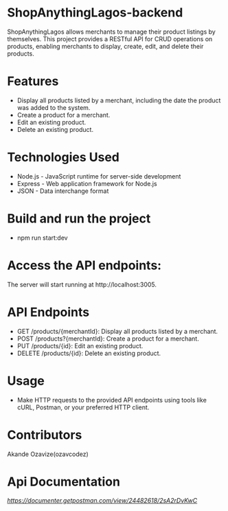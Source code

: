 # ShopAnythingLagos-backend
ShopAnythingLagos allows merchants to manage their product listings by themselves. This project provides a RESTful API for CRUD operations on products, enabling merchants to display, create, edit, and delete their products.

# Features
* Display all products listed by a merchant, including the date the product was added to the system.
* Create a product for a merchant.
* Edit an existing product.
* Delete an existing product.

# Technologies Used
* Node.js - JavaScript runtime for server-side development
* Express - Web application framework for Node.js
* JSON - Data interchange format

# Build and run the project
* npm run start:dev

# Access the API endpoints:

The server will start running at http://localhost:3005.

# API Endpoints
* GET /products/{merchantId}: Display all products listed by a merchant.
* POST /products?{merchantId}: Create a product for a merchant.
* PUT /products/{id}: Edit an existing product.
* DELETE /products/{id}: Delete an existing product.

# Usage
* Make HTTP requests to the provided API endpoints using tools like cURL, Postman, or your preferred HTTP client.

# Contributors
Akande Ozavize(ozavcodez)

# Api Documentation
*https://documenter.getpostman.com/view/24482618/2sA2rDvKwC*